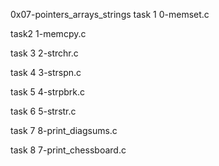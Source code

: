 0x07-pointers_arrays_strings
task 1 0-memset.c

task2 1-memcpy.c

task 3 2-strchr.c

task 4 3-strspn.c

task 5 4-strpbrk.c

task 6 5-strstr.c

task 7 8-print_diagsums.c

task 8 7-print_chessboard.c
